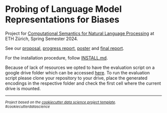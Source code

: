 Probing of Language Model Representations for Biases
==============================

Project for [Computational Semantics for Natural Language Processing](https://www.mrinmaya.io/teaching_csnlp24) at ETH Zürich, Spring Semester 2024.

See our [proposal](docs/proposal.pdf), [progress report](docs/Progress_Report.pdf), [poster](docs/poster.pdf) and [final report](docs/Final_Report.pdf).

For the installation procedure, follow [INSTALL.md](docs/INSTALL.md).

Because of lack of resources we opted to have the evaluation script on a google drive folder which can be accessed [here](https://colab.research.google.com/drive/1_16Jw_MPmz3fw_TCK7f0mDv9CywEYOEG?usp=drive_link). To run the evaluation script please clone your repository to your drive, place the generated encodings in the respective folder and check the first cell where the current drive is mounted.

--------

<p><small><i>Project based on the <a target="_blank" href="https://drivendata.github.io/cookiecutter-data-science/">cookiecutter data science project template</a>. #cookiecutterdatascience</i></small></p>
